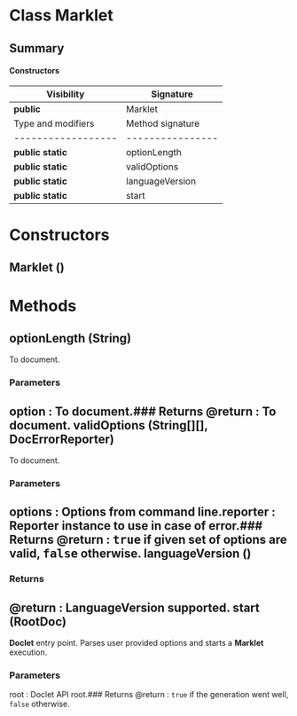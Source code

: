 Class Marklet
=============
Summary
-------
#### Constructors
| Visibility | Signature |
| ---------- | --------- |
| **public** | Marklet   |#### Methods
| Type and modifiers | Method signature |
| ------------------ | ---------------- |
| **public static**  | optionLength     |
| **public static**  | validOptions     |
| **public static**  | languageVersion  |
| **public static**  | start            |
Constructors
============
Marklet ()
----------


Methods
=======
optionLength (String)
---------------------
To document.
### Parameters
option : To document.### Returns
@return : To document.
validOptions (String[][], DocErrorReporter)
-------------------------------------------
To document.
### Parameters
options : Options from command line.reporter : Reporter instance to use in case of error.### Returns
@return : <tt>true</tt> if given set of options are valid, <tt>false</tt> otherwise.
languageVersion ()
------------------

### Returns
@return : LanguageVersion supported.
start (RootDoc)
---------------
**Doclet** entry point. Parses user provided options and starts a **Marklet** execution.
### Parameters
root : Doclet API root.### Returns
@return : ``true`` if the generation went well, ``false`` otherwise.

